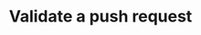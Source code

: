 ---
# -------------------------- #
#      ENDPOINT DETAILS      #
# -------------------------- #

product-type: "import-api"
content-type: "api-endpoint"
endpoint: "validate"
key: "validate-request"
version: "2"


# -------------------------- #
#       METHOD DETAILS       #
# -------------------------- #

title: "Validate a push request"
method: "post"
short-url: |
  /v{{ object.version }}{{ object.endpoint-url | flatify }}
full-url: |
  {{ api.base-url }}{{ endpoint.short-url | flatify }}
short: "{{ api.core-objects.status.short | flatify }}"
description: |
  **Note**: With the exception of not persisting data, this endpoint is functionally identical to the [Push endpoint]({{ site.data.import-api.core-objects.push.anchor }}). The Validate endpoint will not work if a request body intended for the [Batch endpoint]({{ site.data.import-api.core-objects.batch.anchor }}) is sent.

  {{ site.data.import-api.core-objects.validate.description | flatify | markdownify }} 

  Regardless of whether the Import API is functional, this endpoint will never return a `503 Service Unavailable` response. Use the [Status endpoint]({{ site.data.import-api.core-objects.api-status.anchor }}) to determine if the Import API is experiencing issues.

request-body: |
  The request body should provide an array (batch) of records to be inserted into the pipeline that comply with the following:

  {% assign request-body-requirements = general.request-body-requirements.common | concat: general.request-body-requirements.push %}

  {% for requirement in request-body-requirements %}
  - {{ requirement | markdownify }}
  {% endfor %}


# -------------------------- #
#       METHOD ARGUMENTS     #
# -------------------------- #

arguments:
## The copy for these attributes lives in:
## _data/import-api/general.yml

  - name: "client_id"
    type: "integer"
    required: true
    description: |
      {{ general.attributes.client-id }}

      **Note**: This must be the same for every record in the request body. 
    example-value: "7723"

  - name: "table_name"
    type: "string"
    required: true
    description: "{{ general.attributes.table-name }}"
    example-value: "customers"

  - name: "sequence"
    type: "integer"
    required: true
    description: "{{ general.attributes.sequence | flatify }}"
    example-value: ""

  - name: "action"
    type: "string"
    required: true
    description: "This will always be `upsert`."
    example-value: "upsert"

  - name: "key_names"
    type: "array"
    required: true
    description: "{{ general.attributes.key-names }}"
    example-value: "id"

  - name: "data"
    type: "object"
    required: true
    description: "{{ general.attributes.data | flatify }}"


# -------------------------- #
#           RETURNS          #
# -------------------------- #

returns: |
  If successful, the API will return a `200 OK` status and a [Batch Status object]({{ site.data.import-api.data-structures.batch-status.section }}).


# ------------------------------ #
#   EXAMPLE REQUEST & RESPONSES  #
# ------------------------------ #

examples:
  - type: "Request"
    language: "json"
    code: |
      curl -X {{ endpoint.method | upcase }} {{ endpoint.full-url | flatify | strip_newlines }} \
           -H 'Authorization: Bearer <IMPORT_API_ACCESS_TOKEN>' \
           -H 'Content-Type: application/transit+json' \
           -d $'[
                  {
                    "client_id": 7723,
                    "table_name": "customers",
                    "sequence": 1565881320,
                    "key_names": [
                      "id"
                    ],
                    "data": {
                      "id": 1,
                      "name": "Finn"
                    },
                    "action": "upsert"
                  }
                ]'

  - type: "Response"
    language: "json"
    code: |
      {{ site.data.import-api.code-examples.responses.validate-request }}

# This endpoint uses the same errors as the Push endpoint
# The list of those errors live in _data/import-api/response-codes/push.yml
  - type: "Errors"
    error-file: "push"
---